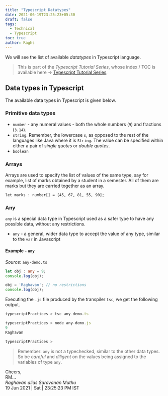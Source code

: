 ```yaml
---
title: "Typescript Datatypes"
date: 2021-06-19T23:25:23+05:30
draft: false
tags: 
  - Technical
  - Typescript
toc: true
author: Raghs
---
```


We will see the list of available *datatypes* in Typescript language.

<!--more-->

> This is part of the _Typescript Tutorial Series_, whose index / TOC is available here &rarr; [Typescript Tutorial Series](../typescript-tutorial-series/).

## Data types in Typescript 

The available data types in Typescript is given below.

### Primitive data types

* `number` - any numeral values - both the whole numbers (`9`) and fractions (`3.14`).
* `string`. Remember, the lowercase `s`, as opposed to the rest of the languages like Java where it is `String`. The value can be specified within either a pair of *single quotes* or *double quotes*.
* `boolean`

### Arrays

Arrays are used to specify the list of values of the same type, say for example, list of marks obtained by a student in a semester. All of them are marks but they are carried together as an array. 

```
let marks : number[] = [45, 67, 81, 55, 90];
```

### Any 

`any` is a special data type in Typescript used as a safer type to have any possible data, without any restrictions. 

* `any` - a general, wider data type to accept the value of any type, similar to the `var` in Javascript

#### Example - `any`

*Source*: `any-demo.ts`

```ts
let obj : any = 9;
console.log(obj);

obj = 'Raghavan'; // no restrictions
console.log(obj);
```

Executing the `.js` file produced by the transpiler `tsc`, we get the following output.

```ts
typescriptPractices > tsc any-demo.ts

typescriptPractices > node any-demo.js
9
Raghavan

typescriptPractices >
```

> Remember: `any` is not a typechecked, similar to the other data types. So be *careful* and *diligent* on the values being assigned to the variables of type `any`.


Cheers,\
RM...\
_Raghavan alias Saravanan Muthu_\
19 Jun 2021 | Sat | 23:25:23 PM IST
